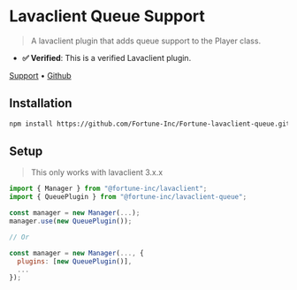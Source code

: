# Lavaclient Queue Support

> A lavaclient plugin that adds queue support to the Player class.

- **✅ Verified**: This is a verified Lavaclient plugin.

[Support](https://discord.gg/vuJxnYk) &bull; [Github](https://github.com/lavaclient/plugins)

## Installation

```bash
npm install https://github.com/Fortune-Inc/Fortune-lavaclient-queue.git
```

## Setup

> This only works with lavaclient 3.x.x

```js
import { Manager } from "@fortune-inc/lavaclient";
import { QueuePlugin } from "@fortune-inc/lavaclient-queue";

const manager = new Manager(...);
manager.use(new QueuePlugin());

// Or

const manager = new Manager(..., {
  plugins: [new QueuePlugin()],
  ...
});

```
